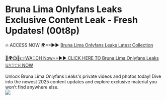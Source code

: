 # Bruna Lima Onlyfans Leaks Exclusive Content Leak - Fresh Updates! (00t8p)

🔥 ACCESS NOW 🌍==►► <a href="https://tinyurl.com/kvy9nzfs" rel="nofollow">Bruna Lima Onlyfans Leaks Latest Collection</a>
<br><br>
[🔴🌍📺📱👉WA𝚃CH Now==►► CLICK HERE TO Bruna Lima Onlyfans Leaks 𝚆𝙰𝚃𝙲𝙷 NOW](https://tinyurl.com/kvy9nzfs)
<br><br>
Unlock Bruna Lima Onlyfans Leaks's private videos and photos today! Dive into the newest 2025 content updates and explore exclusive material you won’t find anywhere else.
<br>
<a href="https://tinyurl.com/kvy9nzfs" rel="nofollow" data-target="animated-image.originalLink"><img src="https://camo.githubusercontent.com/8a4f000d20f83aca3bf7ec5f350d767afa0574a8a352519fd8cfa583a6f93a33/68747470733a2f2f692e696d6775722e636f6d2f644a486b345a712e676966" data-canonical-src="https://i.imgur.com/dJHk4Zq.gif" style="max-width: 100%; display: inline-block;" data-target="animated-image.originalImage"></a>
<br>
